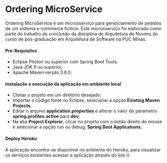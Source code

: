 # Ordering MicroService

Ordering MicroService é um microsserviço para gerenciamento de pedidos de um sistema e-commerce fictício. 
Este microsserviço foi elaborado como parte do trabalho de conclusão da disciplina de Arquitetura de Nuvens do curso de pós-graduação em Arquitetura de Software na PUC Minas.

#### Pré-Requisitos
- Eclipse Photon ou superior com Spring Boot Tools;
- Java JDK 8 ou superior;
- Apache Maven versão 3.6.0;

#### Instalação e execução da aplicação em ambiente local
- Clonar o projeto em um diretório desejado;
- Importar o código fonte no Eclipse, selecionar a opção **Existing Maven Projects**; 
- Editar o arquivo **application.properties** e alterar o valor do parametro **spring.profiles.active** para **dev**;
- Na aba **Project Explorer**, clicar no projeto com o botão direito do mouse e selecionar a opção run ou debug, **Spring Boot Applications**;

#### Deploy Heroku

A aplicação encontra-se disponivel no ambiente do Heroku, para visualizar os serviços existentes acessar a aplicação através do link 
()


